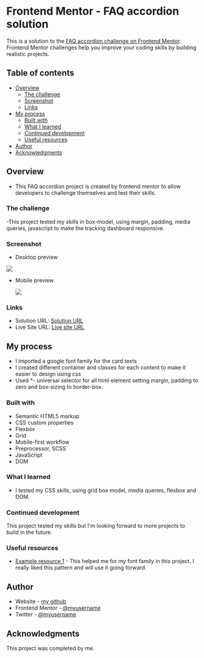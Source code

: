 # Frontend Mentor - FAQ accordion solution

This is a solution to the [FAQ accordion challenge on Frontend Mentor](https://www.frontendmentor.io/challenges/faq-accordion-wyfFdeBwBz). Frontend Mentor challenges help you improve your coding skills by building realistic projects.

## Table of contents

- [Overview](#overview)
  - [The challenge](#the-challenge)
  - [Screenshot](#screenshot)
  - [Links](#links)
- [My process](#my-process)
  - [Built with](#built-with)
  - [What I learned](#what-i-learned)
  - [Continued development](#continued-development)
  - [Useful resources](#useful-resources)
- [Author](#author)
- [Acknowledgments](#acknowledgments)

## Overview

- This FAQ accordion project is created by frontend mentor to allow developers to challenge themselves and test their skills.

### The challenge

-This project tested my skills in box-model, using margin, padding, media queries, javascript to make the tracking dashboard responsive.

### Screenshot

- Desktop preview

![](./images/Desktop%20preview.png)

- Mobile preview

  ![](./images/Mobile%20preview.png)

### Links

- Solution URL: [Solution URL](https://github.com/Bolazcoding/faq-accordion)
- Live Site URL: [Live site URL](https://faq-accordion-rho-rust.vercel.app/)

## My process

- I imported a google font family for the card texts
- I created different container and classes for each content to make it easier to design using css
- Used \*- universal selector for all html element setting margin, padding to zero and box-sizing to border-box.

### Built with

- Semantic HTML5 markup
- CSS custom properties
- Flexbox
- Grid
- Mobile-first workflow
- Preprocessor, SCSS
- JavaScript
- DOM

### What I learned

- I tested my CSS skills, using grid box model, media queries, flexbox and DOM.

### Continued development

This project tested my skills but I'm looking forward to more projects to build in the future.

### Useful resources

- [Example resource 1](https://fonts.google.com/) - This helped me for my font family in this project. I really liked this pattern and will use it going forward.

## Author

- Website - [my github](https://github.com/Bolazcoding)
- Frontend Mentor - [@myusername](https://www.frontendmentor.io/profile/Bolazcoding)
- Twitter - [@myusername](https://www.twitter.com/Saintbj12)

## Acknowledgments

This project was completed by me.
